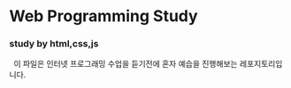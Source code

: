# Web Programming Study
### study by html,css,js
 
&nbsp;&nbsp;이 파일은 인터넷 프로그래밍 수업을 듣기전에 혼자 예습을 진행해보는 레포지토리입니다.


